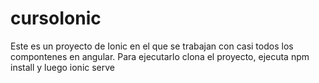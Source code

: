 # cursoIonic
Este es un proyecto de Ionic en el que se trabajan con casi todos los compontenes en angular.
Para ejecutarlo clona el proyecto, ejecuta npm install y luego ionic serve 
